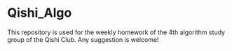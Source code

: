 # Qishi_Algo
This repository is used for the weekly homework of the 4th algorithm study group of the Qishi Club. Any suggestion is welcome!  
